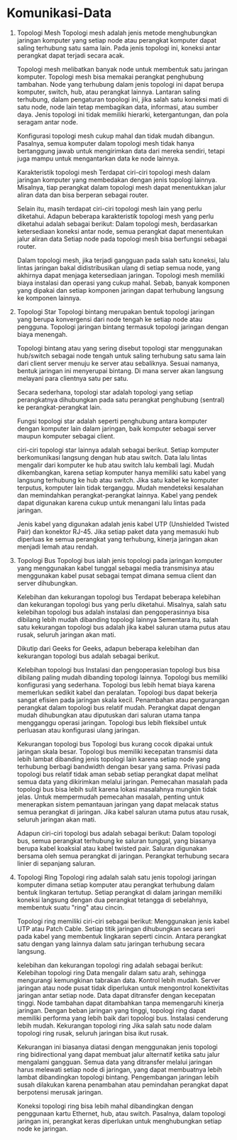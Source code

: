 # Komunikasi-Data
1. Topologi Mesh
   Topologi mesh adalah jenis metode menghubungkan jaringan komputer yang setiap node atau perangkat komputer dapat saling terhubung satu sama lain. Pada jenis topologi ini, koneksi antar perangkat dapat terjadi secara acak.
 
   Topologi mesh melibatkan banyak node untuk membentuk satu jaringan komputer. Topologi mesh bisa memakai perangkat penghubung tambahan. Node yang terhubung dalam jenis topologi ini dapat berupa komputer, switch, hub, atau perangkat lainnya. Lantaran saling terhubung, dalam pengaturan topologi ini, jika salah satu koneksi mati di satu node, node lain tetap membagikan data, informasi, atau sumber daya. Jenis topologi ini tidak memiliki hierarki, ketergantungan, dan pola seragam antar node.

   Konfigurasi topologi mesh cukup mahal dan tidak mudah dibangun. Pasalnya, semua komputer dalam topologi mesh tidak hanya bertanggung jawab untuk mengirimkan data dari mereka sendiri, tetapi juga mampu untuk mengantarkan data ke node lainnya.
 
   Karakteristik topologi mesh Terdapat ciri-ciri topologi mesh dalam jaringan komputer yang membedakan dengan jenis topologi lainnya. Misalnya, tiap perangkat dalam topologi mesh dapat menentukkan jalur aliran data dan bisa berperan sebagai router.

    Selain itu, masih terdapat ciri-ciri topologi mesh lain yang perlu diketahui. Adapun beberapa karakteristik topologi mesh yang perlu diketahui adalah sebagai berikut: Dalam topologi mesh, berdasarkan ketersediaan koneksi antar node, semua perangkat dapat menentukan jalur aliran data Setiap node pada topologi mesh bisa berfungsi sebagai router.

    Dalam topologi mesh, jika terjadi gangguan pada salah satu koneksi, lalu lintas jaringan bakal didistribusikan ulang di setiap semua node, yang akhirnya dapat menjaga ketersediaan jaringan. Topologi mesh memiliki biaya instalasi dan operasi yang cukup mahal. Sebab, banyak komponen yang dipakai dan setiap komponen jaringan dapat terhubung langsung ke komponen lainnya.

2. Topologi Star
   Topologi bintang merupakan bentuk topologi jaringan yang berupa konvergensi dari node tengah ke setiap node atau pengguna. Topologi jaringan bintang termasuk topologi jaringan dengan biaya menengah.
 
   Topologi bintang atau yang sering disebut topologi star menggunakan hub/switch sebagai node tengah untuk saling terhubung satu sama lain dari client server menuju ke server atau sebaliknya. Sesuai namanya, bentuk jaringan ini menyerupai bintang. Di mana server akan langsung melayani para clientnya satu per satu.
 
   Secara sederhana, topologi star adalah topologi yang setiap perangkatnya dihubungkan pada satu perangkat penghubung (sentral) ke perangkat-perangkat lain.
 
   Fungsi topologi star adalah seperti penghubung antara komputer dengan komputer lain dalam jaringan, baik komputer sebagai server maupun komputer sebagai client.
 
   ciri-ciri topologi star lainnya adalah sebagai berikut. 
   Setiap komputer berkomunikasi langsung dengan hub atau switch. Data lalu lintas mengalir dari komputer ke hub atau switch lalu kembali lagi.
   Mudah dikembangkan, karena setiap komputer hanya memiliki satu kabel yang langsung terhubung ke hub atau switch.
   Jika satu kabel ke komputer terputus, komputer lain tidak terganggu.
   Mudah mendeteksi kesalahan dan memindahkan perangkat-perangkat lainnya.
   Kabel yang pendek dapat digunakan karena cukup untuk menangani lalu lintas pada jaringan.

    Jenis kabel yang digunakan adalah jenis kabel UTP (Unshielded Twisted Pair) dan konektor RJ-45. 
   Jika setiap paket data yang memasuki hub diperluas ke semua perangkat yang terhubung, kinerja jaringan akan menjadi lemah atau rendah.

3. Topologi Bus
   Topologi bus ialah jenis topologi pada jaringan komputer yang menggunakan kabel tunggal sebagai media transmisinya atau menggunakan kabel pusat sebagai tempat dimana semua client dan server dihubungkan.

   Kelebihan dan kekurangan topologi bus Terdapat beberapa kelebihan dan kekurangan topologi bus yang perlu diketahui. Misalnya, salah satu kelebihan topologi bus adalah instalasi dan pengoperasinnya bisa dibilang lebih mudah dibanding topologi lainnya Sementara itu, salah satu kekurangan topologi bus adalah jika kabel saluran utama putus atau rusak, seluruh jaringan akan mati.

   Dikutip dari Geeks for Geeks, adapun beberapa kelebihan dan kekurangan topologi bus adalah sebagai berikut.

   Kelebihan topologi bus Instalasi dan pengoperasian topologi bus bisa dibilang paling mudah dibanding topologi lainnya. Topologi bus memiliki konfigurasi yang sederhana. Topologi bus lebih hemat biaya karena memerlukan sedikit kabel dan peralatan. Topologi bus dapat bekerja sangat efisien pada jaringan skala kecil. Penambahan atau pengurangan perangkat dalam topologi bus relatif mudah. Perangkat dapat dengan mudah dihubungkan atau diputuskan dari saluran utama tanpa mengganggu operasi jaringan. Topologi bus lebih fleksibel untuk perluasan atau konfigurasi ulang jaringan.

    Kekurangan topologi bus Topologi bus kurang cocok dipakai untuk jaringan skala besar. Topologi bus memiliki kecepatan transmisi data lebih lambat dibanding jenis topologi lain karena setiap node yang terhubung berbagi bandwidth dengan besar yang sama. Privasi pada topologi bus relatif tidak aman sebab setiap perangkat dapat melihat semua data yang dikirimkan melalui jaringan. Pemecahan masalah pada topologi bus bisa lebih sulit karena lokasi masalahnya mungkin tidak jelas. Untuk mempermudah pemecahan masalah, penting untuk menerapkan sistem pemantauan jaringan yang dapat melacak status semua perangkat di jaringan. Jika kabel saluran utama putus atau rusak, seluruh jaringan akan mati.

    Adapun ciri-ciri topologi bus adalah sebagai berikut:
   Dalam topologi bus, semua perangkat terhubung ke saluran tunggal, yang biasanya berupa kabel koaksial atau kabel twisted pair.
   Saluran digunakan bersama oleh semua perangkat di jaringan. 
   Perangkat terhubung secara linier di sepanjang saluran.

4. Topologi Ring
   Topologi ring adalah salah satu jenis topologi jaringan komputer dimana setiap komputer atau perangkat terhubung dalam bentuk lingkaran tertutup. Setiap perangkat di dalam jaringan memiliki koneksi langsung dengan dua perangkat tetangga di sebelahnya, membentuk suatu "ring" atau cincin.

    Topologi ring memiliki ciri-ciri sebagai berikut: Menggunakan jenis kabel UTP atau Patch Cable. Setiap titik jaringan dihubungkan secara seri pada kabel yang membentuk lingkaran seperti cincin. Antara perangkat satu dengan yang lainnya dalam satu jaringan terhubung secara langsung.

    kelebihan dan kekurangan topologi ring adalah sebagai berikut: Kelebihan topologi ring Data mengalir dalam satu arah, sehingga mengurangi kemungkinan tabrakan data. Kontrol lebih mudah. Server jaringan atau node pusat tidak diperlukan untuk mengontrol konektivitas jaringan antar setiap node. Data dapat ditransfer dengan kecepatan tinggi. Node tambahan dapat ditambahkan tanpa memengaruhi kinerja jaringan. Dengan beban jaringan yang tinggi, topologi ring dapat memiliki performa yang lebih baik dari topologi bus. Instalasi cenderung lebih mudah. Kekurangan topologi ring Jika salah satu node dalam topologi ring rusak, seluruh jaringan bisa ikut rusak.

   Kekurangan ini biasanya diatasi dengan menggunakan jenis topologi ring bidirectional yang dapat membuat jalur alternatif ketika satu jalur mengalami gangguan. Semua data yang ditransfer melalui jaringan harus melewati setiap node di jaringan, yang dapat membuatnya lebih lambat dibandingkan topologi bintang. Pengembangan jaringan lebih susah dilakukan karena penambahan atau pemindahan perangkat dapat berpotensi merusak jaringan.

   Koneksi topologi ring bisa lebih mahal dibandingkan dengan penggunaan kartu Ethernet, hub, atau switch. Pasalnya, dalam topologi jaringan ini, perangkat keras diperlukan untuk menghubungkan setiap node ke jaringan.
